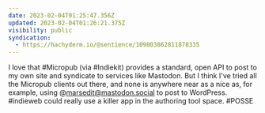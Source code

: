 ```yaml
---
date: 2023-02-04T01:25:47.356Z
updated: 2023-02-04T01:26:21.375Z
visibility: public
syndication:
  - https://hachyderm.io/@sentience/109803862811878335
---
```

I love that #Micropub (via #Indiekit) provides a standard, open API to post to my own site and syndicate to services like Mastodon. But I think I've tried all the Micropub clients out there, and none is anywhere near as a nice as, for example, using @marsedit@mastodon.social to post to WordPress. #indieweb could really use a killer app in the authoring tool space. #POSSE
